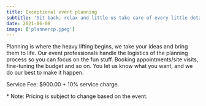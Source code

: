 ```yaml
---
title: Exceptional event planning
subtitle: 'Sit back, relax and little us take care of every little detail for you event. our team is here to make make your dreams come true'
date: 2021-06-08
image: ['plannercp.jpeg']
---
```


<article>
<p>
Planning is where the heavy lifting begins, we take your ideas and bring them to life. Our event professionals handle the logistics of the planning process so you can focus on the fun stuff. Booking appointments/site visits, fine-tuning the budget and so on. You let us know what you want, and we do our best to make it happen.
</p>
<p>
Service Fee: $900.00 + 10% service charge.
</p>
<p>* Note: Pricing is subject to change based on the event.</p>

</article>
